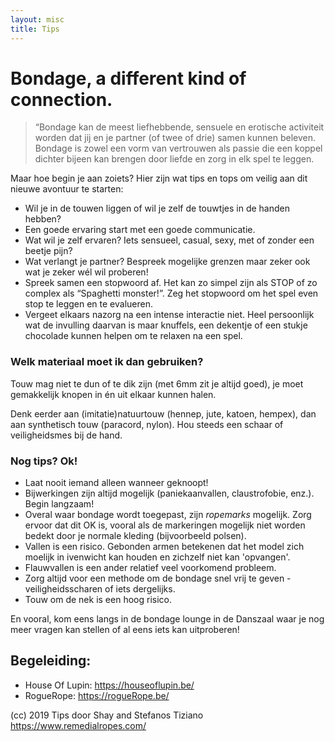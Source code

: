 ```yaml
---
layout: misc
title: Tips
---
```




# Bondage, a different kind of connection.

> “Bondage kan de meest liefhebbende, sensuele en erotische activiteit worden dat jij en je partner (of twee of drie) samen kunnen beleven. Bondage is zowel een vorm van vertrouwen als passie die een koppel dichter bijeen kan brengen door liefde en zorg in elk spel te leggen.

Maar hoe begin je aan zoiets? Hier zijn wat tips en tops om veilig aan dit nieuwe avontuur te starten:

* Wil je in de touwen liggen of wil je zelf de touwtjes in de handen hebben?
* Een goede ervaring start met een goede communicatie.
* Wat wil je zelf ervaren? Iets sensueel, casual, sexy, met of zonder een beetje pijn?
* Wat verlangt je partner? Bespreek mogelijke grenzen maar zeker ook wat je zeker wél wil proberen!
* Spreek samen een stopwoord af. Het kan zo simpel zijn als STOP of zo complex als “Spaghetti monster!”. Zeg het stopwoord om het spel even stop te leggen en te evalueren. 
* Vergeet elkaars nazorg na een intense interactie niet. Heel persoonlijk wat de invulling daarvan is maar knuffels, een dekentje of een stukje chocolade kunnen helpen om te relaxen na een spel.

### Welk materiaal moet ik dan gebruiken?

Touw mag niet te dun of te dik zijn (met 6mm zit je altijd goed), je moet gemakkelijk knopen in én uit elkaar kunnen halen.

Denk eerder aan (imitatie)natuurtouw (hennep, jute, katoen, hempex), dan aan synthetisch touw (paracord, nylon). Hou steeds een schaar of veiligheidsmes bij de hand.

### Nog tips? Ok!

* Laat nooit iemand alleen wanneer geknoopt!  
* Bijwerkingen zijn altijd mogelijk (paniekaanvallen, claustrofobie, enz.). Begin langzaam!
* Overal waar bondage wordt toegepast, zijn *ropemarks* mogelijk. Zorg ervoor dat dit OK is, vooral als de markeringen mogelijk niet worden bedekt door je normale kleding (bijvoorbeeld polsen).  
* Vallen is een risico. Gebonden armen betekenen dat het model zich moelijk in ivenwicht kan houden en zichzelf niet kan 'opvangen'.
* Flauwvallen is een ander relatief veel voorkomend probleem.
* Zorg altijd voor een methode om de bondage snel vrij te geven - veiligheidsscharen of iets dergelijks.
* Touw om de nek is een hoog risico.

En vooral, kom eens langs in de bondage lounge in de Danszaal waar je nog meer vragen kan stellen of al eens iets kan uitproberen!

## Begeleiding: 
* House Of Lupin: https://houseoflupin.be/
* RogueRope: https://rogueRope.be/



(cc) 2019 Tips door Shay and Stefanos Tiziano https://www.remedialropes.com/
